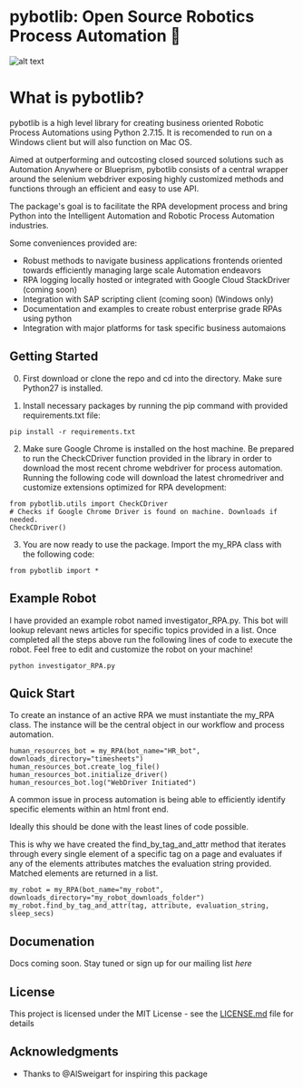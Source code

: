 # pybotlib: Open Source Robotics Process Automation 🤖

![alt text](https://github.com/dkatz23238/pybotlib/blob/master/img/pybotlib.png)

# What is pybotlib?
pybotlib is a high level library for creating business oriented Robotic Process Automations using Python 2.7.15. 
It is recomended to run on a Windows client but will also function on Mac OS.

Aimed at outperforming and outcosting closed sourced solutions such as Automation Anywhere or Blueprism, pybotlib consists of a central wrapper around the selenium webdriver exposing highly customized methods and functions through an efficient and easy to use API.

The package's goal is to facilitate the RPA development process and bring Python into the Intelligent Automation and Robotic Process Automation industries.

Some conveniences  provided are:
 - Robust methods to navigate business applications frontends oriented towards efficiently managing large scale Automation endeavors
 - RPA logging locally hosted or integrated with Google Cloud StackDriver (coming soon)
 - Integration with SAP scripting client (coming soon) (Windows only)
 - Documentation and examples to create robust enterprise grade RPAs using python
 - Integration with major platforms for task specific business automaions

## Getting Started


 0) First download or clone the repo and cd into the directory. Make sure Python27 is installed.

 1) Install necessary packages by running the pip command with provided requirements.txt file:
```
pip install -r requirements.txt
```

2) Make sure Google Chrome is installed on the host machine. Be prepared to run the CheckCDriver function provided in the library in order to download the most recent chrome webdriver for process automation. Running the following code will download the latest chromedriver and customize extensions optimized for RPA development:
 ```
from pybotlib.utils import CheckCDriver
# Checks if Google Chrome Driver is found on machine. Downloads if needed.
CheckCDriver()
```

3) You are now ready to use the package. Import the my_RPA class with the following code:
```
from pybotlib import *
```

## Example Robot

I have provided an example robot named investigator_RPA.py. This bot will lookup relevant news articles for specific topics provided in a list. Once completed all the steps above run the following lines of code to execute the robot. Feel free to edit and customize the robot on your machine!

```
python investigator_RPA.py
```

## Quick Start

To create an instance of an active RPA we must instantiate the my_RPA class. The instance will be the central object in our workflow and process automation.


```
human_resources_bot = my_RPA(bot_name="HR_bot", downloads_directory="timesheets")
human_resources_bot.create_log_file()
human_resources_bot.initialize_driver()
human_resources_bot.log("WebDriver Initiated")
```

A common issue in process automation is being able to efficiently identify specific elements within an html front end.

Ideally this should be done with the least lines of code possible.

This is why we have created the find_by_tag_and_attr method that iterates through every single element of a specific tag on a page and evaluates if any of the elements attributes matches the evaluation string provided. Matched elements are returned in a list.
```
my_robot = my_RPA(bot_name="my_robot", downloads_directory="my_robot_downloads_folder")
my_robot.find_by_tag_and_attr(tag, attribute, evaluation_string, sleep_secs)
```
## Documenation

Docs coming soon. Stay tuned or sign up for our mailing list *here*

## License

This project is licensed under the MIT License - see the [LICENSE.md](LICENSE.md) file for details

## Acknowledgments

* Thanks to @AlSweigart for inspiring this package
